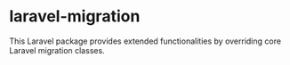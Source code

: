 # laravel-migration
This Laravel package provides extended functionalities by overriding core Laravel migration classes.
